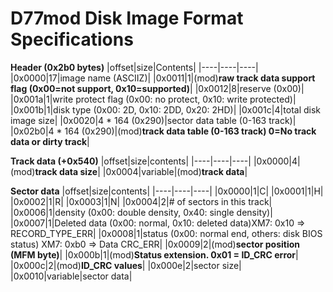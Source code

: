 # D77mod Disk Image Format Specifications

**Header (0x2b0 bytes)**
|offset|size|Contents|
|----|----|----|
|0x0000|17|image name (ASCIIZ)|
|0x0011|1|(mod)**raw track data support flag (0x00=not support, 0x10=supported)**|
|0x0012|8|reserve (0x00)|
|0x001a|1|write protect flag (0x00: no protect, 0x10: write protected)|
|0x001b|1|disk type (0x00: 2D, 0x10: 2DD, 0x20: 2HD)|
|0x001c|4|total disk image size|
|0x0020|4 * 164 (0x290)|sector data table (0-163 track)|
|0x02b0|4 * 164 (0x290)|(mod)**track data table (0-163 track) 0=No track data or dirty track**|
  
  
**Track data (+0x540)**
|offset|size|contents|
|----|----|----|
|0x0000|4|(mod)**track data size**|
|0x0004|variable|(mod)**track data**|
  
  
**Sector data**
|offset|size|contents|
|----|----|----|
|0x0000|1|C|
|0x0001|1|H|
|0x0002|1|R|
|0x0003|1|N|
|0x0004|2|# of sectors in this track|
|0x0006|1|density (0x00: double density, 0x40: single density)|
|0x0007|1|Deleted data (0x00: normal, 0x10: deleted data)XM7: 0x10 => RECORD_TYPE_ERR|
|0x0008|1|status (0x00: normal end, others: disk BIOS status) XM7: 0xb0 => Data CRC_ERR|
|0x0009|2|(mod)**sector position (MFM byte)**|
|0x000b|1|(mod)**Status extension. 0x01 = ID_CRC error**|
|0x000c|2|(mod)**ID_CRC values**|
|0x000e|2|sector size|
|0x0010|variable|sector data|

